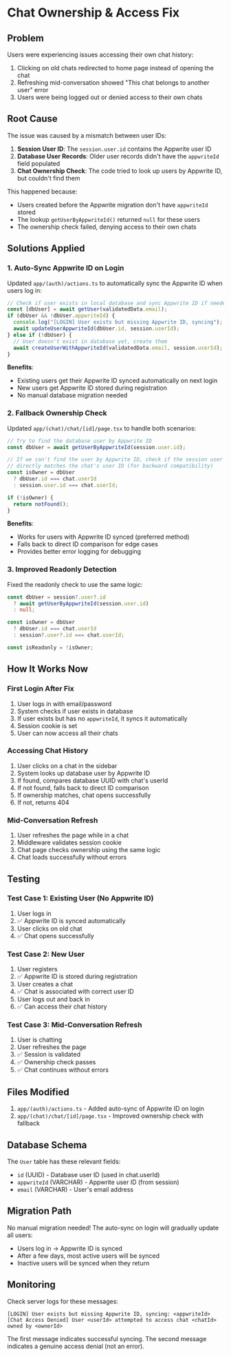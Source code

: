 # Chat Ownership & Access Fix

## Problem

Users were experiencing issues accessing their own chat history:

1. Clicking on old chats redirected to home page instead of opening the chat
2. Refreshing mid-conversation showed "This chat belongs to another user" error
3. Users were being logged out or denied access to their own chats

## Root Cause

The issue was caused by a mismatch between user IDs:

1. **Session User ID**: The `session.user.id` contains the Appwrite user ID
2. **Database User Records**: Older user records didn't have the `appwriteId` field populated
3. **Chat Ownership Check**: The code tried to look up users by Appwrite ID, but couldn't find them

This happened because:

- Users created before the Appwrite migration don't have `appwriteId` stored
- The lookup `getUserByAppwriteId()` returned `null` for these users
- The ownership check failed, denying access to their own chats

## Solutions Applied

### 1. Auto-Sync Appwrite ID on Login

Updated `app/(auth)/actions.ts` to automatically sync the Appwrite ID when users log in:

```typescript
// Check if user exists in local database and sync Appwrite ID if needed
const [dbUser] = await getUser(validatedData.email);
if (dbUser && !dbUser.appwriteId) {
  console.log("[LOGIN] User exists but missing Appwrite ID, syncing");
  await updateUserAppwriteId(dbUser.id, session.userId);
} else if (!dbUser) {
  // User doesn't exist in database yet, create them
  await createUserWithAppwriteId(validatedData.email, session.userId);
}
```

**Benefits**:

- Existing users get their Appwrite ID synced automatically on next login
- New users get Appwrite ID stored during registration
- No manual database migration needed

### 2. Fallback Ownership Check

Updated `app/(chat)/chat/[id]/page.tsx` to handle both scenarios:

```typescript
// Try to find the database user by Appwrite ID
const dbUser = await getUserByAppwriteId(session.user.id);

// If we can't find the user by Appwrite ID, check if the session user ID
// directly matches the chat's user ID (for backward compatibility)
const isOwner = dbUser
  ? dbUser.id === chat.userId
  : session.user.id === chat.userId;

if (!isOwner) {
  return notFound();
}
```

**Benefits**:

- Works for users with Appwrite ID synced (preferred method)
- Falls back to direct ID comparison for edge cases
- Provides better error logging for debugging

### 3. Improved Readonly Detection

Fixed the readonly check to use the same logic:

```typescript
const dbUser = session?.user?.id
  ? await getUserByAppwriteId(session.user.id)
  : null;

const isOwner = dbUser
  ? dbUser.id === chat.userId
  : session?.user?.id === chat.userId;

const isReadonly = !isOwner;
```

## How It Works Now

### First Login After Fix

1. User logs in with email/password
2. System checks if user exists in database
3. If user exists but has no `appwriteId`, it syncs it automatically
4. Session cookie is set
5. User can now access all their chats

### Accessing Chat History

1. User clicks on a chat in the sidebar
2. System looks up database user by Appwrite ID
3. If found, compares database UUID with chat's userId
4. If not found, falls back to direct ID comparison
5. If ownership matches, chat opens successfully
6. If not, returns 404

### Mid-Conversation Refresh

1. User refreshes the page while in a chat
2. Middleware validates session cookie
3. Chat page checks ownership using the same logic
4. Chat loads successfully without errors

## Testing

### Test Case 1: Existing User (No Appwrite ID)

1. User logs in
2. ✅ Appwrite ID is synced automatically
3. User clicks on old chat
4. ✅ Chat opens successfully

### Test Case 2: New User

1. User registers
2. ✅ Appwrite ID is stored during registration
3. User creates a chat
4. ✅ Chat is associated with correct user ID
5. User logs out and back in
6. ✅ Can access their chat history

### Test Case 3: Mid-Conversation Refresh

1. User is chatting
2. User refreshes the page
3. ✅ Session is validated
4. ✅ Ownership check passes
5. ✅ Chat continues without errors

## Files Modified

1. `app/(auth)/actions.ts` - Added auto-sync of Appwrite ID on login
2. `app/(chat)/chat/[id]/page.tsx` - Improved ownership check with fallback

## Database Schema

The `User` table has these relevant fields:

- `id` (UUID) - Database user ID (used in chat.userId)
- `appwriteId` (VARCHAR) - Appwrite user ID (from session)
- `email` (VARCHAR) - User's email address

## Migration Path

No manual migration needed! The auto-sync on login will gradually update all users:

- Users log in → Appwrite ID is synced
- After a few days, most active users will be synced
- Inactive users will be synced when they return

## Monitoring

Check server logs for these messages:

```
[LOGIN] User exists but missing Appwrite ID, syncing: <appwriteId>
[Chat Access Denied] User <userId> attempted to access chat <chatId> owned by <ownerId>
```

The first message indicates successful syncing.
The second message indicates a genuine access denial (not an error).
